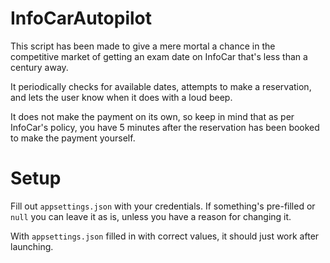 # InfoCarAutopilot
This script has been made to give a mere mortal a chance in the competitive market of
getting an exam date on InfoCar that's less than a century away.

It periodically checks for available dates, attempts to make a reservation, and lets the user know when it does with a loud beep.

It does not make the payment on its own, so keep in mind that as per InfoCar's policy, you have 5 minutes after the reservation has been booked to make the payment yourself.

# Setup
Fill out `appsettings.json` with your credentials. If something's pre-filled or `null` you can leave it as is, unless you have a reason for changing it.

With `appsettings.json` filled in with correct values, it should just work after launching.
